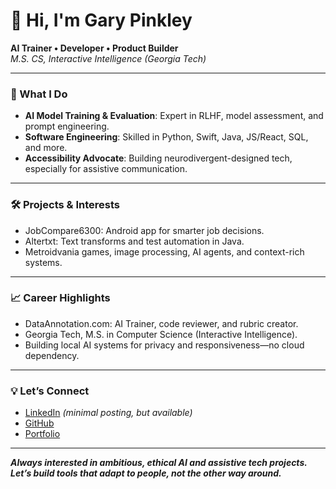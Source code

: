 # 👋 Hi, I'm Gary Pinkley

**AI Trainer • Developer • Product Builder**  
_M.S. CS, Interactive Intelligence (Georgia Tech)_

---

### 🚀 What I Do

- **AI Model Training & Evaluation**: Expert in RLHF, model assessment, and prompt engineering.
- **Software Engineering**: Skilled in Python, Swift, Java, JS/React, SQL, and more.
- **Accessibility Advocate**: Building neurodivergent-designed tech, especially for assistive communication.

---

### 🛠️ Projects & Interests

- JobCompare6300: Android app for smarter job decisions.
- Altertxt: Text transforms and test automation in Java.
- Metroidvania games, image processing, AI agents, and context-rich systems.

---

### 📈 Career Highlights

- DataAnnotation.com: AI Trainer, code reviewer, and rubric creator.
- Georgia Tech, M.S. in Computer Science (Interactive Intelligence).
- Building local AI systems for privacy and responsiveness—no cloud dependency.

---

### 💡 Let’s Connect

- [LinkedIn](https://www.linkedin.com/in/gpinkley) _(minimal posting, but available)_
- [GitHub](https://github.com/gpinkley)
- [Portfolio](https://garypinkley.com/)
---

**_Always interested in ambitious, ethical AI and assistive tech projects. Let’s build tools that adapt to people, not the other way around._**
